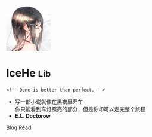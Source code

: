 <img src="_docsify/avatar-400.png" alt="avatar"  width="120px"/>

# IceHe <small>Lib</small>

<!-- > Done is better than perfect. -->

    <!-- Done is better than perfect. -->

<!-- - &nbsp; -->

<!-- - [GitHub](https://github.com/IceHe) &nbsp;/&nbsp; [GitLab](https://gitlab.com/IceHe) &nbsp;/&nbsp; [Weibo](https://weibo.com/icedes) -->

- 写一部小说就像在黑夜里开车<br/>你只能看到车灯照亮的部分，但是你却可以走完整个旅程
- **E.L. Doctorow**

<!-- - Tech &nbsp;/&nbsp; Tool &nbsp;/&nbsp; Life &nbsp;/&nbsp; Favorite &nbsp;/&nbsp; Wiki -->

<!-- - Wiki：Never memorize something that you can look up. -->
<!-- - **Albert Einstein** -->

<!-- - &nbsp; -->

[Blog](https://icehe.me)
[Read](#icehe-lib)

<!-- Ref : https://docsify.js.org/#/cover -->
